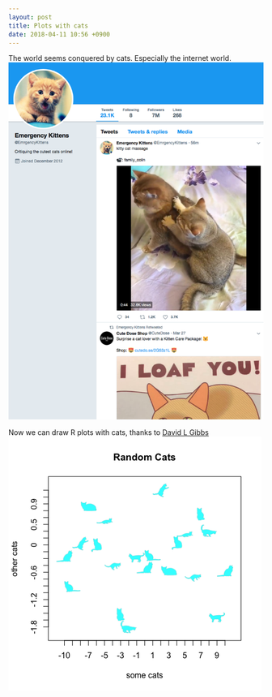 ```yaml
---
layout: post
title: Plots with cats
date: 2018-04-11 10:56 +0900
---
```


The world seems conquered by cats. Especially the internet world.
![Cats](https://github.com/ydhwang/ydhwang.github.io/blob/master/figures/emergency.png)

Now we can draw R plots with cats, thanks to [David L Gibbs](https://github.com/Gibbsdavidl/CatterPlots)
![Cat Plot](https://github.com/ydhwang/ydhwang.github.io/blob/master/figures/Cat_plot.png)

